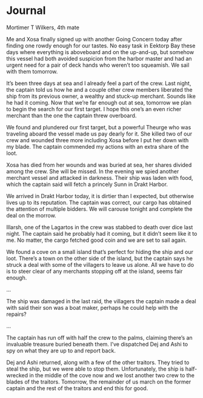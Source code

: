 # Journal
Mortimer T Wilkers, 4th mate

Me and Xosa finally signed up with another Going Concern today after finding one rowdy enough for our tastes. No easy task in Eektorp Bay these days where everything is aboveboard and on the up-and-up, but somehow this vessel had both avoided suspicion from the harbor master and had an urgent need for a pair of deck hands who weren’t too squeamish. We sail with them tomorrow.

It’s been three days at sea and I already feel a part of the crew. Last night, the captain told us how he and a couple other crew members liberated the ship from its previous owner, a wealthy and stuck-up merchant. Sounds like he had it coming. Now that we’re far enough out at sea, tomorrow we plan to begin the search for our first target. I hope this one’s an even richer merchant than the one the captain threw overboard.

We found and plundered our first target, but a powerful Theurge who was traveling aboard the vessel made us pay dearly for it. She killed two of our crew and wounded three more including Xosa before I put her down with my blade. The captain commended my actions with an extra share of the loot.

Xosa has died from her wounds and was buried at sea, her shares divided among the crew. She will be missed. In the evening we spied another merchant vessel and attacked in darkness. Their ship was laden with food, which the captain said will fetch a princely Sunn in Drakt Harbor.

We arrived in Drakt Harbor today, it is dirtier than I expected, but otherwise lives up to its reputation. The captain was correct, our cargo has obtained the attention of multiple bidders. We will carouse tonight and complete the deal on the morrow.

Illarsh, one of the Lagartos in the crew was stabbed to death over dice last night. The captain said he probably had it coming, but it didn’t seem like it to me. No matter, the cargo fetched good coin and we are set to sail again.

We found a cove on a small island that’s perfect for hiding the ship and our loot. There’s a town on the other side of the island, but the captain says he struck a deal with some of the villagers to leave us alone. All we have to do is to steer clear of any merchants stopping off at the island, seems fair enough.

...

The ship was damaged in the last raid, the villagers the captain made a deal with said their son was a boat maker, perhaps he could help with the repairs?

...

The captain has run off with half the crew to the palms, claiming there’s an invaluable treasure buried beneath them. I’ve dispatched Dej and Ashi to spy on what they are up to and report back.

Dej and Ashi returned, along with a few of the other traitors. They tried to steal the ship, but we were able to stop them. Unfortunately, the ship is half-wrecked in the middle of the cove now and we lost another two crew to the blades of the traitors. Tomorrow, the remainder of us march on the former captain and the rest of the traitors and end this for good.

